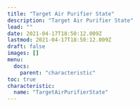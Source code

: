 ```yaml
---
title: "Target Air Purifier State"
description: "Target Air Purifier State"
lead: ""
date: 2021-04-17T18:50:12.009Z
lastmod: 2021-04-17T18:50:12.009Z
draft: false
images: []
menu:
  docs:
    parent: "characteristic"
toc: true
characteristic:
  name: "TargetAirPurifierState"
---
```

